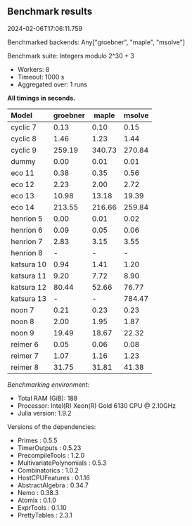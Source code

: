 ## Benchmark results

2024-02-06T17:06:11.759

Benchmarked backends: Any["groebner", "maple", "msolve"]

Benchmark suite: Integers modulo 2^30 + 3

- Workers: 8
- Timeout: 1000 s
- Aggregated over: 1 runs

**All timings in seconds.**

|Model|groebner|maple|msolve|
|:----|---|---|---|
|cyclic 7|0.13|0.10|0.15|
|cyclic 8|1.46|1.23|1.44|
|cyclic 9|259.19|340.73|270.84|
|dummy|0.00|0.01|0.01|
|eco 11|0.38|0.35|0.56|
|eco 12|2.23|2.00|2.72|
|eco 13|10.98|13.18|19.39|
|eco 14|213.55|216.66|259.84|
|henrion 5|0.00|0.01|0.02|
|henrion 6|0.09|0.05|0.06|
|henrion 7|2.83|3.15|3.55|
|henrion 8| - | - | - |
|katsura 10|0.94|1.41|1.20|
|katsura 11|9.20|7.72|8.90|
|katsura 12|80.44|52.66|76.77|
|katsura 13| - | - |784.47|
|noon 7|0.21|0.23|0.23|
|noon 8|2.00|1.95|1.87|
|noon 9|19.49|18.67|22.32|
|reimer 6|0.05|0.06|0.08|
|reimer 7|1.07|1.16|1.23|
|reimer 8|31.75|31.81|41.38|

*Benchmarking environment:*

* Total RAM (GiB): 188
* Processor: Intel(R) Xeon(R) Gold 6130 CPU @ 2.10GHz
* Julia version: 1.9.2

Versions of the dependencies:

* Primes : 0.5.5
* TimerOutputs : 0.5.23
* PrecompileTools : 1.2.0
* MultivariatePolynomials : 0.5.3
* Combinatorics : 1.0.2
* HostCPUFeatures : 0.1.16
* AbstractAlgebra : 0.34.7
* Nemo : 0.38.3
* Atomix : 0.1.0
* ExprTools : 0.1.10
* PrettyTables : 2.3.1
